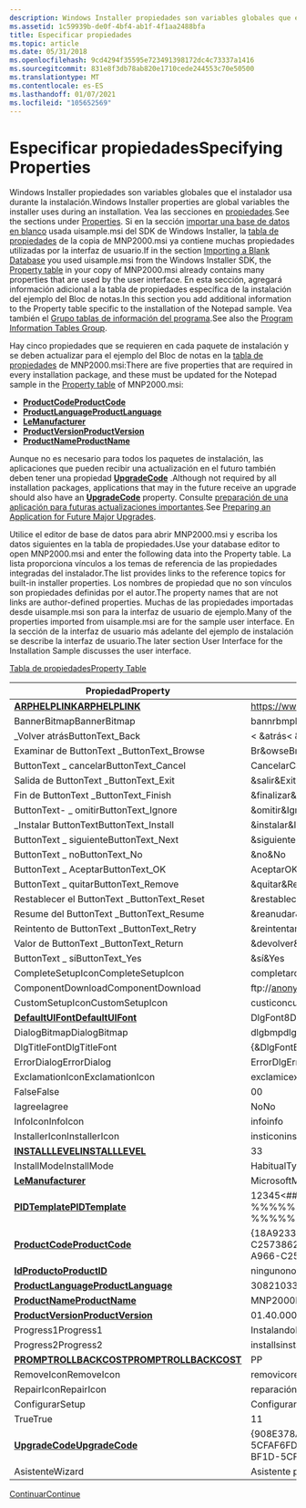 ```yaml
---
description: Windows Installer propiedades son variables globales que el instalador usa durante la instalación.
ms.assetid: 1c59939b-de0f-4bf4-ab1f-4f1aa2488bfa
title: Especificar propiedades
ms.topic: article
ms.date: 05/31/2018
ms.openlocfilehash: 9cd4294f35595e723491398172dc4c73337a1416
ms.sourcegitcommit: 831e8f3db78ab820e1710cede244553c70e50500
ms.translationtype: MT
ms.contentlocale: es-ES
ms.lasthandoff: 01/07/2021
ms.locfileid: "105652569"
---
```

# <a name="specifying-properties"></a><span data-ttu-id="cdf20-103">Especificar propiedades</span><span class="sxs-lookup"><span data-stu-id="cdf20-103">Specifying Properties</span></span>

<span data-ttu-id="cdf20-104">Windows Installer propiedades son variables globales que el instalador usa durante la instalación.</span><span class="sxs-lookup"><span data-stu-id="cdf20-104">Windows Installer properties are global variables the installer uses during an installation.</span></span> <span data-ttu-id="cdf20-105">Vea las secciones en [propiedades](properties.md).</span><span class="sxs-lookup"><span data-stu-id="cdf20-105">See the sections under [Properties](properties.md).</span></span> <span data-ttu-id="cdf20-106">Si en la sección [importar una base de datos en blanco](importing-a-blank-database.md) usada uisample.msi del SDK de Windows Installer, la [tabla de propiedades](property-table.md) de la copia de MNP2000.msi ya contiene muchas propiedades utilizadas por la interfaz de usuario.</span><span class="sxs-lookup"><span data-stu-id="cdf20-106">If in the section [Importing a Blank Database](importing-a-blank-database.md) you used uisample.msi from the Windows Installer SDK, the [Property table](property-table.md) in your copy of MNP2000.msi already contains many properties that are used by the user interface.</span></span> <span data-ttu-id="cdf20-107">En esta sección, agregará información adicional a la tabla de propiedades específica de la instalación del ejemplo del Bloc de notas.</span><span class="sxs-lookup"><span data-stu-id="cdf20-107">In this section you add additional information to the Property table specific to the installation of the Notepad sample.</span></span> <span data-ttu-id="cdf20-108">Vea también el [Grupo tablas de información del programa](program-information-tables-group.md).</span><span class="sxs-lookup"><span data-stu-id="cdf20-108">See also the [Program Information Tables Group](program-information-tables-group.md).</span></span>

<span data-ttu-id="cdf20-109">Hay cinco propiedades que se requieren en cada paquete de instalación y se deben actualizar para el ejemplo del Bloc de notas en la [tabla de propiedades](property-table.md) de MNP2000.msi:</span><span class="sxs-lookup"><span data-stu-id="cdf20-109">There are five properties that are required in every installation package, and these must be updated for the Notepad sample in the [Property table](property-table.md) of MNP2000.msi:</span></span>

-   [<span data-ttu-id="cdf20-110">**ProductCode**</span><span class="sxs-lookup"><span data-stu-id="cdf20-110">**ProductCode**</span></span>](productcode.md)
-   [<span data-ttu-id="cdf20-111">**ProductLanguage**</span><span class="sxs-lookup"><span data-stu-id="cdf20-111">**ProductLanguage**</span></span>](productlanguage.md)
-   [<span data-ttu-id="cdf20-112">**Le**</span><span class="sxs-lookup"><span data-stu-id="cdf20-112">**Manufacturer**</span></span>](manufacturer.md)
-   [<span data-ttu-id="cdf20-113">**ProductVersion**</span><span class="sxs-lookup"><span data-stu-id="cdf20-113">**ProductVersion**</span></span>](productversion.md)
-   [<span data-ttu-id="cdf20-114">**ProductName**</span><span class="sxs-lookup"><span data-stu-id="cdf20-114">**ProductName**</span></span>](productname.md)

<span data-ttu-id="cdf20-115">Aunque no es necesario para todos los paquetes de instalación, las aplicaciones que pueden recibir una actualización en el futuro también deben tener una propiedad [**UpgradeCode**](upgradecode.md) .</span><span class="sxs-lookup"><span data-stu-id="cdf20-115">Although not required by all installation packages, applications that may in the future receive an upgrade should also have an [**UpgradeCode**](upgradecode.md) property.</span></span> <span data-ttu-id="cdf20-116">Consulte [preparación de una aplicación para futuras actualizaciones importantes](preparing-an-application-for-future-major-upgrades.md).</span><span class="sxs-lookup"><span data-stu-id="cdf20-116">See [Preparing an Application for Future Major Upgrades](preparing-an-application-for-future-major-upgrades.md).</span></span>

<span data-ttu-id="cdf20-117">Utilice el editor de base de datos para abrir MNP2000.msi y escriba los datos siguientes en la tabla de propiedades.</span><span class="sxs-lookup"><span data-stu-id="cdf20-117">Use your database editor to open MNP2000.msi and enter the following data into the Property table.</span></span> <span data-ttu-id="cdf20-118">La lista proporciona vínculos a los temas de referencia de las propiedades integradas del instalador.</span><span class="sxs-lookup"><span data-stu-id="cdf20-118">The list provides links to the reference topics for built-in installer properties.</span></span> <span data-ttu-id="cdf20-119">Los nombres de propiedad que no son vínculos son propiedades definidas por el autor.</span><span class="sxs-lookup"><span data-stu-id="cdf20-119">The property names that are not links are author-defined properties.</span></span> <span data-ttu-id="cdf20-120">Muchas de las propiedades importadas desde uisample.msi son para la interfaz de usuario de ejemplo.</span><span class="sxs-lookup"><span data-stu-id="cdf20-120">Many of the properties imported from uisample.msi are for the sample user interface.</span></span> <span data-ttu-id="cdf20-121">En la sección de la interfaz de usuario más adelante del ejemplo de instalación se describe la interfaz de usuario.</span><span class="sxs-lookup"><span data-stu-id="cdf20-121">The later section User Interface for the Installation Sample discusses the user interface.</span></span>

[<span data-ttu-id="cdf20-122">Tabla de propiedades</span><span class="sxs-lookup"><span data-stu-id="cdf20-122">Property Table</span></span>](property-table.md)



| <span data-ttu-id="cdf20-123">Propiedad</span><span class="sxs-lookup"><span data-stu-id="cdf20-123">Property</span></span>                                         | <span data-ttu-id="cdf20-124">Value</span><span class="sxs-lookup"><span data-stu-id="cdf20-124">Value</span></span>                                     |
|--------------------------------------------------|-------------------------------------------|
| [<span data-ttu-id="cdf20-125">**ARPHELPLINK**</span><span class="sxs-lookup"><span data-stu-id="cdf20-125">**ARPHELPLINK**</span></span>](arphelplink.md)               | https://www.microsoft.com/management       |
| <span data-ttu-id="cdf20-126">BannerBitmap</span><span class="sxs-lookup"><span data-stu-id="cdf20-126">BannerBitmap</span></span>                                     | <span data-ttu-id="cdf20-127">bannrbmp</span><span class="sxs-lookup"><span data-stu-id="cdf20-127">bannrbmp</span></span>                                  |
| <span data-ttu-id="cdf20-128">\_Volver atrás</span><span class="sxs-lookup"><span data-stu-id="cdf20-128">ButtonText\_Back</span></span>                                 | <span data-ttu-id="cdf20-129">< &atrás</span><span class="sxs-lookup"><span data-stu-id="cdf20-129">< &Back</span></span>                                |
| <span data-ttu-id="cdf20-130">Examinar de ButtonText \_</span><span class="sxs-lookup"><span data-stu-id="cdf20-130">ButtonText\_Browse</span></span>                               | <span data-ttu-id="cdf20-131">Br&owse</span><span class="sxs-lookup"><span data-stu-id="cdf20-131">Br&owse</span></span>                                   |
| <span data-ttu-id="cdf20-132">ButtonText \_ cancelar</span><span class="sxs-lookup"><span data-stu-id="cdf20-132">ButtonText\_Cancel</span></span>                               | <span data-ttu-id="cdf20-133">Cancelar</span><span class="sxs-lookup"><span data-stu-id="cdf20-133">Cancel</span></span>                                    |
| <span data-ttu-id="cdf20-134">Salida de ButtonText \_</span><span class="sxs-lookup"><span data-stu-id="cdf20-134">ButtonText\_Exit</span></span>                                 | <span data-ttu-id="cdf20-135">&salir</span><span class="sxs-lookup"><span data-stu-id="cdf20-135">&Exit</span></span>                                     |
| <span data-ttu-id="cdf20-136">Fin de ButtonText \_</span><span class="sxs-lookup"><span data-stu-id="cdf20-136">ButtonText\_Finish</span></span>                               | <span data-ttu-id="cdf20-137">&finalizar</span><span class="sxs-lookup"><span data-stu-id="cdf20-137">&Finish</span></span>                                   |
| <span data-ttu-id="cdf20-138">ButtonText- \_ omitir</span><span class="sxs-lookup"><span data-stu-id="cdf20-138">ButtonText\_Ignore</span></span>                               | <span data-ttu-id="cdf20-139">&omitir</span><span class="sxs-lookup"><span data-stu-id="cdf20-139">&Ignore</span></span>                                   |
| <span data-ttu-id="cdf20-140">\_Instalar ButtonText</span><span class="sxs-lookup"><span data-stu-id="cdf20-140">ButtonText\_Install</span></span>                              | <span data-ttu-id="cdf20-141">&instalar</span><span class="sxs-lookup"><span data-stu-id="cdf20-141">&Install</span></span>                                  |
| <span data-ttu-id="cdf20-142">ButtonText \_ siguiente</span><span class="sxs-lookup"><span data-stu-id="cdf20-142">ButtonText\_Next</span></span>                                 | <span data-ttu-id="cdf20-143">&siguiente ></span><span class="sxs-lookup"><span data-stu-id="cdf20-143">&Next ></span></span>                                |
| <span data-ttu-id="cdf20-144">ButtonText \_ no</span><span class="sxs-lookup"><span data-stu-id="cdf20-144">ButtonText\_No</span></span>                                   | <span data-ttu-id="cdf20-145">&no</span><span class="sxs-lookup"><span data-stu-id="cdf20-145">&No</span></span>                                       |
| <span data-ttu-id="cdf20-146">ButtonText \_ Aceptar</span><span class="sxs-lookup"><span data-stu-id="cdf20-146">ButtonText\_OK</span></span>                                   | <span data-ttu-id="cdf20-147">Aceptar</span><span class="sxs-lookup"><span data-stu-id="cdf20-147">OK</span></span>                                        |
| <span data-ttu-id="cdf20-148">ButtonText \_ quitar</span><span class="sxs-lookup"><span data-stu-id="cdf20-148">ButtonText\_Remove</span></span>                               | <span data-ttu-id="cdf20-149">&quitar</span><span class="sxs-lookup"><span data-stu-id="cdf20-149">&Remove</span></span>                                   |
| <span data-ttu-id="cdf20-150">Restablecer el ButtonText \_</span><span class="sxs-lookup"><span data-stu-id="cdf20-150">ButtonText\_Reset</span></span>                                | <span data-ttu-id="cdf20-151">&restablecer</span><span class="sxs-lookup"><span data-stu-id="cdf20-151">&Reset</span></span>                                    |
| <span data-ttu-id="cdf20-152">Resume del ButtonText \_</span><span class="sxs-lookup"><span data-stu-id="cdf20-152">ButtonText\_Resume</span></span>                               | <span data-ttu-id="cdf20-153">&reanudar</span><span class="sxs-lookup"><span data-stu-id="cdf20-153">&Resume</span></span>                                   |
| <span data-ttu-id="cdf20-154">Reintento de ButtonText \_</span><span class="sxs-lookup"><span data-stu-id="cdf20-154">ButtonText\_Retry</span></span>                                | <span data-ttu-id="cdf20-155">&reintentar</span><span class="sxs-lookup"><span data-stu-id="cdf20-155">&Retry</span></span>                                    |
| <span data-ttu-id="cdf20-156">Valor de ButtonText \_</span><span class="sxs-lookup"><span data-stu-id="cdf20-156">ButtonText\_Return</span></span>                               | <span data-ttu-id="cdf20-157">&devolver</span><span class="sxs-lookup"><span data-stu-id="cdf20-157">&Return</span></span>                                   |
| <span data-ttu-id="cdf20-158">ButtonText \_ sí</span><span class="sxs-lookup"><span data-stu-id="cdf20-158">ButtonText\_Yes</span></span>                                  | <span data-ttu-id="cdf20-159">&sí</span><span class="sxs-lookup"><span data-stu-id="cdf20-159">&Yes</span></span>                                      |
| <span data-ttu-id="cdf20-160">CompleteSetupIcon</span><span class="sxs-lookup"><span data-stu-id="cdf20-160">CompleteSetupIcon</span></span>                                | <span data-ttu-id="cdf20-161">completar</span><span class="sxs-lookup"><span data-stu-id="cdf20-161">completi</span></span>                                  |
| <span data-ttu-id="cdf20-162">ComponentDownload</span><span class="sxs-lookup"><span data-stu-id="cdf20-162">ComponentDownload</span></span>                                | ftp://anonymous@microsoft.com/components/ |
| <span data-ttu-id="cdf20-163">CustomSetupIcon</span><span class="sxs-lookup"><span data-stu-id="cdf20-163">CustomSetupIcon</span></span>                                  | <span data-ttu-id="cdf20-164">custicon</span><span class="sxs-lookup"><span data-stu-id="cdf20-164">custicon</span></span>                                  |
| [<span data-ttu-id="cdf20-165">**DefaultUIFont**</span><span class="sxs-lookup"><span data-stu-id="cdf20-165">**DefaultUIFont**</span></span>](defaultuifont.md)           | <span data-ttu-id="cdf20-166">DlgFont8</span><span class="sxs-lookup"><span data-stu-id="cdf20-166">DlgFont8</span></span>                                  |
| <span data-ttu-id="cdf20-167">DialogBitmap</span><span class="sxs-lookup"><span data-stu-id="cdf20-167">DialogBitmap</span></span>                                     | <span data-ttu-id="cdf20-168">dlgbmp</span><span class="sxs-lookup"><span data-stu-id="cdf20-168">dlgbmp</span></span>                                    |
| <span data-ttu-id="cdf20-169">DlgTitleFont</span><span class="sxs-lookup"><span data-stu-id="cdf20-169">DlgTitleFont</span></span>                                     | <span data-ttu-id="cdf20-170">{&DlgFontBold8}</span><span class="sxs-lookup"><span data-stu-id="cdf20-170">{&DlgFontBold8}</span></span>                           |
| <span data-ttu-id="cdf20-171">ErrorDialog</span><span class="sxs-lookup"><span data-stu-id="cdf20-171">ErrorDialog</span></span>                                      | <span data-ttu-id="cdf20-172">ErrorDlg</span><span class="sxs-lookup"><span data-stu-id="cdf20-172">ErrorDlg</span></span>                                  |
| <span data-ttu-id="cdf20-173">ExclamationIcon</span><span class="sxs-lookup"><span data-stu-id="cdf20-173">ExclamationIcon</span></span>                                  | <span data-ttu-id="cdf20-174">exclamic</span><span class="sxs-lookup"><span data-stu-id="cdf20-174">exclamic</span></span>                                  |
| <span data-ttu-id="cdf20-175">False</span><span class="sxs-lookup"><span data-stu-id="cdf20-175">False</span></span>                                            | <span data-ttu-id="cdf20-176">0</span><span class="sxs-lookup"><span data-stu-id="cdf20-176">0</span></span>                                         |
| <span data-ttu-id="cdf20-177">Iagree</span><span class="sxs-lookup"><span data-stu-id="cdf20-177">Iagree</span></span>                                           | <span data-ttu-id="cdf20-178">No</span><span class="sxs-lookup"><span data-stu-id="cdf20-178">No</span></span>                                        |
| <span data-ttu-id="cdf20-179">InfoIcon</span><span class="sxs-lookup"><span data-stu-id="cdf20-179">InfoIcon</span></span>                                         | <span data-ttu-id="cdf20-180">info</span><span class="sxs-lookup"><span data-stu-id="cdf20-180">info</span></span>                                      |
| <span data-ttu-id="cdf20-181">InstallerIcon</span><span class="sxs-lookup"><span data-stu-id="cdf20-181">InstallerIcon</span></span>                                    | <span data-ttu-id="cdf20-182">insticon</span><span class="sxs-lookup"><span data-stu-id="cdf20-182">insticon</span></span>                                  |
| [<span data-ttu-id="cdf20-183">**INSTALLLEVEL**</span><span class="sxs-lookup"><span data-stu-id="cdf20-183">**INSTALLLEVEL**</span></span>](installlevel.md)             | <span data-ttu-id="cdf20-184">3</span><span class="sxs-lookup"><span data-stu-id="cdf20-184">3</span></span>                                         |
| <span data-ttu-id="cdf20-185">InstallMode</span><span class="sxs-lookup"><span data-stu-id="cdf20-185">InstallMode</span></span>                                      | <span data-ttu-id="cdf20-186">Habitual</span><span class="sxs-lookup"><span data-stu-id="cdf20-186">Typical</span></span>                                   |
| [<span data-ttu-id="cdf20-187">**Le**</span><span class="sxs-lookup"><span data-stu-id="cdf20-187">**Manufacturer**</span></span>](manufacturer.md)             | <span data-ttu-id="cdf20-188">Microsoft</span><span class="sxs-lookup"><span data-stu-id="cdf20-188">Microsoft</span></span>                                 |
| [<span data-ttu-id="cdf20-189">**PIDTemplate**</span><span class="sxs-lookup"><span data-stu-id="cdf20-189">**PIDTemplate**</span></span>](pidtemplate.md)               | <span data-ttu-id="cdf20-190">12345<\#\#\#-%%%%%%%>@@@@@</span><span class="sxs-lookup"><span data-stu-id="cdf20-190">12345<\#\#\#-%%%%%%%>@@@@@</span></span>          |
| [<span data-ttu-id="cdf20-191">**ProductCode**</span><span class="sxs-lookup"><span data-stu-id="cdf20-191">**ProductCode**</span></span>](productcode.md)               | <span data-ttu-id="cdf20-192">{18A9233C-0B34-4127-A966-C257386270BC}</span><span class="sxs-lookup"><span data-stu-id="cdf20-192">{18A9233C-0B34-4127-A966-C257386270BC}</span></span>    |
| [<span data-ttu-id="cdf20-193">**IdProducto**</span><span class="sxs-lookup"><span data-stu-id="cdf20-193">**ProductID**</span></span>](productid.md)                   | <span data-ttu-id="cdf20-194">ninguno</span><span class="sxs-lookup"><span data-stu-id="cdf20-194">none</span></span>                                      |
| [<span data-ttu-id="cdf20-195">**ProductLanguage**</span><span class="sxs-lookup"><span data-stu-id="cdf20-195">**ProductLanguage**</span></span>](productlanguage.md)       | <span data-ttu-id="cdf20-196">3082</span><span class="sxs-lookup"><span data-stu-id="cdf20-196">1033</span></span>                                      |
| [<span data-ttu-id="cdf20-197">**ProductName**</span><span class="sxs-lookup"><span data-stu-id="cdf20-197">**ProductName**</span></span>](productname.md)               | <span data-ttu-id="cdf20-198">MNP2000</span><span class="sxs-lookup"><span data-stu-id="cdf20-198">MNP2000</span></span>                                   |
| [<span data-ttu-id="cdf20-199">**ProductVersion**</span><span class="sxs-lookup"><span data-stu-id="cdf20-199">**ProductVersion**</span></span>](productversion.md)         | <span data-ttu-id="cdf20-200">01.40.0000</span><span class="sxs-lookup"><span data-stu-id="cdf20-200">01.40.0000</span></span>                                |
| <span data-ttu-id="cdf20-201">Progress1</span><span class="sxs-lookup"><span data-stu-id="cdf20-201">Progress1</span></span>                                        | <span data-ttu-id="cdf20-202">Instalando</span><span class="sxs-lookup"><span data-stu-id="cdf20-202">Installing</span></span>                                |
| <span data-ttu-id="cdf20-203">Progress2</span><span class="sxs-lookup"><span data-stu-id="cdf20-203">Progress2</span></span>                                        | <span data-ttu-id="cdf20-204">installs</span><span class="sxs-lookup"><span data-stu-id="cdf20-204">installs</span></span>                                  |
| [<span data-ttu-id="cdf20-205">**PROMPTROLLBACKCOST**</span><span class="sxs-lookup"><span data-stu-id="cdf20-205">**PROMPTROLLBACKCOST**</span></span>](promptrollbackcost.md) | <span data-ttu-id="cdf20-206">P</span><span class="sxs-lookup"><span data-stu-id="cdf20-206">P</span></span>                                         |
| <span data-ttu-id="cdf20-207">RemoveIcon</span><span class="sxs-lookup"><span data-stu-id="cdf20-207">RemoveIcon</span></span>                                       | <span data-ttu-id="cdf20-208">removico</span><span class="sxs-lookup"><span data-stu-id="cdf20-208">removico</span></span>                                  |
| <span data-ttu-id="cdf20-209">RepairIcon</span><span class="sxs-lookup"><span data-stu-id="cdf20-209">RepairIcon</span></span>                                       | <span data-ttu-id="cdf20-210">reparación</span><span class="sxs-lookup"><span data-stu-id="cdf20-210">repairic</span></span>                                  |
| <span data-ttu-id="cdf20-211">Configurar</span><span class="sxs-lookup"><span data-stu-id="cdf20-211">Setup</span></span>                                            | <span data-ttu-id="cdf20-212">Configurar</span><span class="sxs-lookup"><span data-stu-id="cdf20-212">Setup</span></span>                                     |
| <span data-ttu-id="cdf20-213">True</span><span class="sxs-lookup"><span data-stu-id="cdf20-213">True</span></span>                                             | <span data-ttu-id="cdf20-214">1</span><span class="sxs-lookup"><span data-stu-id="cdf20-214">1</span></span>                                         |
| [<span data-ttu-id="cdf20-215">**UpgradeCode**</span><span class="sxs-lookup"><span data-stu-id="cdf20-215">**UpgradeCode**</span></span>](upgradecode.md)               | <span data-ttu-id="cdf20-216">{908E378A-9551-4772-BF1D-5CFAF6FD9CB4}</span><span class="sxs-lookup"><span data-stu-id="cdf20-216">{908E378A-9551-4772-BF1D-5CFAF6FD9CB4}</span></span>    |
| <span data-ttu-id="cdf20-217">Asistente</span><span class="sxs-lookup"><span data-stu-id="cdf20-217">Wizard</span></span>                                           | <span data-ttu-id="cdf20-218">Asistente para la instalación</span><span class="sxs-lookup"><span data-stu-id="cdf20-218">Setup Wizard</span></span>                              |



 

[<span data-ttu-id="cdf20-219">Continuar</span><span class="sxs-lookup"><span data-stu-id="cdf20-219">Continue</span></span>](importing-the-installexecutesequence.md)

 

 



